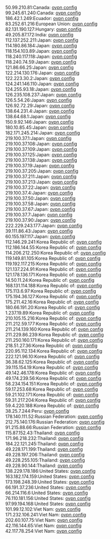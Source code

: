 50.99.210.81:Canada: [ovpn config](vpn/50_99_210_81.ovpn)  
99.245.61.240:Canada: [ovpn config](vpn/99_245_61_240.ovpn)  
186.42.1.249:Ecuador: [ovpn config](vpn/186_42_1_249.ovpn)  
83.252.61.216:European Union: [ovpn config](vpn/83_252_61_216.ovpn)  
82.131.190.127:Hungary: [ovpn config](vpn/82_131_190_127.ovpn)  
49.205.87.172:India: [ovpn config](vpn/49_205_87_172.ovpn)  
112.137.252.211:Japan: [ovpn config](vpn/112_137_252_211.ovpn)  
114.180.86.184:Japan: [ovpn config](vpn/114_180_86_184.ovpn)  
118.154.103.89:Japan: [ovpn config](vpn/118_154_103_89.ovpn)  
118.240.117.118:Japan: [ovpn config](vpn/118_240_117_118.ovpn)  
118.240.74.59:Japan: [ovpn config](vpn/118_240_74_59.ovpn)  
121.86.66.25:Japan: [ovpn config](vpn/121_86_66_25.ovpn)  
122.214.130.176:Japan: [ovpn config](vpn/122_214_130_176.ovpn)  
122.223.30.2:Japan: [ovpn config](vpn/122_223_30_2.ovpn)  
124.241.146.110:Japan: [ovpn config](vpn/124_241_146_110.ovpn)  
124.255.93.18:Japan: [ovpn config](vpn/124_255_93_18.ovpn)  
126.235.108.237:Japan: [ovpn config](vpn/126_235_108_237.ovpn)  
126.5.54.26:Japan: [ovpn config](vpn/126_5_54_26.ovpn)  
126.92.72.29:Japan: [ovpn config](vpn/126_92_72_29.ovpn)  
138.64.231.4:Japan: [ovpn config](vpn/138_64_231_4.ovpn)  
138.64.68.1:Japan: [ovpn config](vpn/138_64_68_1.ovpn)  
150.9.92.146:Japan: [ovpn config](vpn/150_9_92_146.ovpn)  
180.10.85.45:Japan: [ovpn config](vpn/180_10_85_45.ovpn)  
182.171.245.214:Japan: [ovpn config](vpn/182_171_245_214.ovpn)  
219.100.37.1:Japan: [ovpn config](vpn/219_100_37_1.ovpn)  
219.100.37.108:Japan: [ovpn config](vpn/219_100_37_108.ovpn)  
219.100.37.109:Japan: [ovpn config](vpn/219_100_37_109.ovpn)  
219.100.37.125:Japan: [ovpn config](vpn/219_100_37_125.ovpn)  
219.100.37.138:Japan: [ovpn config](vpn/219_100_37_138.ovpn)  
219.100.37.19:Japan: [ovpn config](vpn/219_100_37_19.ovpn)  
219.100.37.205:Japan: [ovpn config](vpn/219_100_37_205.ovpn)  
219.100.37.211:Japan: [ovpn config](vpn/219_100_37_211.ovpn)  
219.100.37.213:Japan: [ovpn config](vpn/219_100_37_213.ovpn)  
219.100.37.22:Japan: [ovpn config](vpn/219_100_37_22.ovpn)  
219.100.37.4:Japan: [ovpn config](vpn/219_100_37_4.ovpn)  
219.100.37.50:Japan: [ovpn config](vpn/219_100_37_50.ovpn)  
219.100.37.58:Japan: [ovpn config](vpn/219_100_37_58.ovpn)  
219.100.37.67:Japan: [ovpn config](vpn/219_100_37_67.ovpn)  
219.100.37.7:Japan: [ovpn config](vpn/219_100_37_7.ovpn)  
219.100.37.90:Japan: [ovpn config](vpn/219_100_37_90.ovpn)  
222.229.243.177:Japan: [ovpn config](vpn/222_229_243_177.ovpn)  
39.111.86.43:Japan: [ovpn config](vpn/39_111_86_43.ovpn)  
60.155.197.117:Japan: [ovpn config](vpn/60_155_197_117.ovpn)  
112.146.29.241:Korea Republic of: [ovpn config](vpn/112_146_29_241.ovpn)  
112.186.144.55:Korea Republic of: [ovpn config](vpn/112_186_144_55.ovpn)  
114.206.212.250:Korea Republic of: [ovpn config](vpn/114_206_212_250.ovpn)  
119.149.81.105:Korea Republic of: [ovpn config](vpn/119_149_81_105.ovpn)  
119.192.117.215:Korea Republic of: [ovpn config](vpn/119_192_117_215.ovpn)  
121.137.224.91:Korea Republic of: [ovpn config](vpn/121_137_224_91.ovpn)  
121.178.136.171:Korea Republic of: [ovpn config](vpn/121_178_136_171.ovpn)  
14.50.11.24:Korea Republic of: [ovpn config](vpn/14_50_11_24.ovpn)  
168.131.114.188:Korea Republic of: [ovpn config](vpn/168_131_114_188.ovpn)  
175.113.6.97:Korea Republic of: [ovpn config](vpn/175_113_6_97.ovpn)  
175.194.36.127:Korea Republic of: [ovpn config](vpn/175_194_36_127.ovpn)  
175.211.42.16:Korea Republic of: [ovpn config](vpn/175_211_42_16.ovpn)  
180.66.191.20:Korea Republic of: [ovpn config](vpn/180_66_191_20.ovpn)  
1.237.19.89:Korea Republic of: [ovpn config](vpn/1_237_19_89.ovpn)  
210.105.15.216:Korea Republic of: [ovpn config](vpn/210_105_15_216.ovpn)  
211.212.59.177:Korea Republic of: [ovpn config](vpn/211_212_59_177.ovpn)  
211.214.139.160:Korea Republic of: [ovpn config](vpn/211_214_139_160.ovpn)  
211.229.86.239:Korea Republic of: [ovpn config](vpn/211_229_86_239.ovpn)  
211.250.160.171:Korea Republic of: [ovpn config](vpn/211_250_160_171.ovpn)  
218.51.27.36:Korea Republic of: [ovpn config](vpn/218_51_27_36.ovpn)  
220.95.112.134:Korea Republic of: [ovpn config](vpn/220_95_112_134.ovpn)  
222.121.96.10:Korea Republic of: [ovpn config](vpn/222_121_96_10.ovpn)  
36.38.62.125:Korea Republic of: [ovpn config](vpn/36_38_62_125.ovpn)  
39.115.154.19:Korea Republic of: [ovpn config](vpn/39_115_154_19.ovpn)  
49.142.46.178:Korea Republic of: [ovpn config](vpn/49_142_46_178.ovpn)  
49.174.239.56:Korea Republic of: [ovpn config](vpn/49_174_239_56.ovpn)  
58.234.154.151:Korea Republic of: [ovpn config](vpn/58_234_154_151.ovpn)  
59.17.253.68:Korea Republic of: [ovpn config](vpn/59_17_253_68.ovpn)  
59.21.102.171:Korea Republic of: [ovpn config](vpn/59_21_102_171.ovpn)  
59.31.217.204:Korea Republic of: [ovpn config](vpn/59_31_217_204.ovpn)  
59.4.220.188:Korea Republic of: [ovpn config](vpn/59_4_220_188.ovpn)  
38.25.7.244:Peru: [ovpn config](vpn/38_25_7_244.ovpn)  
178.140.111.52:Russian Federation: [ovpn config](vpn/178_140_111_52.ovpn)  
212.75.140.176:Russian Federation: [ovpn config](vpn/212_75_140_176.ovpn)  
91.215.88.66:Russian Federation: [ovpn config](vpn/91_215_88_66.ovpn)  
115.87.152.43:Thailand: [ovpn config](vpn/115_87_152_43.ovpn)  
171.96.218.232:Thailand: [ovpn config](vpn/171_96_218_232.ovpn)  
184.22.121.245:Thailand: [ovpn config](vpn/184_22_121_245.ovpn)  
49.228.171.199:Thailand: [ovpn config](vpn/49_228_171_199.ovpn)  
49.228.197.206:Thailand: [ovpn config](vpn/49_228_197_206.ovpn)  
49.228.255.105:Thailand: [ovpn config](vpn/49_228_255_105.ovpn)  
49.228.90.144:Thailand: [ovpn config](vpn/49_228_90_144.ovpn)  
138.229.178.186:United States: [ovpn config](vpn/138_229_178_186.ovpn)  
163.182.174.159:United States: [ovpn config](vpn/163_182_174_159.ovpn)  
173.198.248.39:United States: [ovpn config](vpn/173_198_248_39.ovpn)  
66.191.37.236:United States: [ovpn config](vpn/66_191_37_236.ovpn)  
66.214.116.6:United States: [ovpn config](vpn/66_214_116_6.ovpn)  
76.110.181.156:United States: [ovpn config](vpn/76_110_181_156.ovpn)  
97.99.194.168:United States: [ovpn config](vpn/97_99_194_168.ovpn)  
101.99.12.102:Viet Nam: [ovpn config](vpn/101_99_12_102.ovpn)  
171.232.106.241:Viet Nam: [ovpn config](vpn/171_232_106_241.ovpn)  
202.60.107.75:Viet Nam: [ovpn config](vpn/202_60_107_75.ovpn)  
42.116.144.65:Viet Nam: [ovpn config](vpn/42_116_144_65.ovpn)  
42.117.78.254:Viet Nam: [ovpn config](vpn/42_117_78_254.ovpn)  
